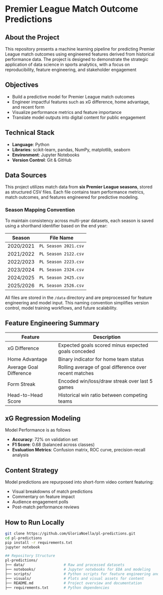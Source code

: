 # Premier League Match Outcome Predictions

## About the Project
This repository presents a machine learning pipeline for predicting Premier League match outcomes using engineered features derived from historical performance data. The project is designed to demonstrate the strategic application of data science in sports analytics, with a focus on reproducibility, feature engineering, and stakeholder engagement

## Objectives
- Build a predictive model for Premier League match outcomes
- Engineer impactful features such as xG difference, home advantage, and recent form
- Visualize performance metrics and feature importance
- Translate model outputs into digital content for public engagement

## Technical Stack
- **Language**: Python
- **Libraries**: scikit-learn, pandas, NumPy, matplotlib, seaborn
- **Environment**: Jupyter Notebooks
- **Version Control**: Git & GitHub
  
## Data Sources

This project utilizes match data from **six Premier League seasons**, stored as structured CSV files. Each file contains team performance metrics, match outcomes, and features engineered for predictive modeling.

### Season Mapping Convention
To maintain consistency across multi-year datasets, each season is saved using a shorthand identifier based on the end year:

| Season         | File Name             |
|----------------|-----------------------|
| 2020/2021      | `PL Season 2021.csv`  |
| 2021/2022      | `PL Season 2122.csv`  |
| 2022/2023      | `PL Season 2223.csv`  |
| 2023/2024      | `PL Season 2324.csv`  |
| 2024/2025      | `PL Season 2425.csv`  |
| 2025/2026      | `PL Season 2526.csv`  |

All files are stored in the `/data` directory and are preprocessed for feature engineering and model input. This naming convention simplifies version control, model training workflows, and future scalability.

## Feature Engineering Summary

| Feature               | Description                                                  |
|-----------------------|--------------------------------------------------------------|
| xG Difference          | Expected goals scored minus expected goals conceded          |
| Home Advantage         | Binary indicator for home team status                        |
| Average Goal Difference| Rolling average of goal difference over recent matches       |
| Form Streak            | Encoded win/loss/draw streak over last 5 games               |
| Head-to-Head Score     | Historical win ratio between competing teams                 |

##  xG Regression Modeling
Model Performance is as follows
- **Accuracy**: 72% on validation set
- **F1 Score**: 0.68 (balanced across classes)
- **Evaluation Metrics**: Confusion matrix, ROC curve, precision-recall analysis

## Content Strategy
Model predictions are repurposed into short-form video content featuring:
- Visual breakdowns of match predictions
- Commentary on feature impact
- Audience engagement polls
- Post-match performance reviews

## How to Run Locally
```bash
git clone https://github.com/GloriaNoella/pl-predictions.git
cd pl-predictions
pip install -r requirements.txt
jupyter notebook

## Repository Structure
pl-predictions/
├── data/                  # Raw and processed datasets
├── notebooks/             # Jupyter notebooks for EDA and modeling
├── scripts/               # Python scripts for feature engineering and training
├── visuals/               # Plots and visual assets for content
├── README.md              # Project overview and documentation
├── requirements.txt       # Python dependencies


